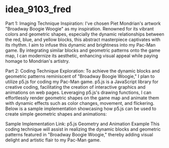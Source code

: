 # idea_9103_fred
Part 1: Imaging Technique Inspiration:
I've chosen Piet Mondrian's artwork "Broadway Boogie Woogie" as my inspiration. Renowned for its vibrant colors and geometric shapes, especially the dynamic relationships between the red, blue, and yellow blocks, this abstract masterpiece captivates with its rhythm. I aim to infuse this dynamic and brightness into my Pac-Man game. By integrating similar blocks and geometric patterns onto the game map, I can modernize its aesthetic, enhancing visual appeal while paying homage to Mondrian's artistry.




Part 2: Coding Technique Exploration:
To achieve the dynamic blocks and geometric patterns reminiscent of "Broadway Boogie Woogie," I plan to utilize p5.js for coding my Pac-Man game. p5.js is a JavaScript library for creative coding, facilitating the creation of interactive graphics and animations on web pages. Leveraging p5.js's drawing functions, I can effortlessly render geometric shapes on the game map and animate them with dynamic effects such as color changes, movement, and flickering. Below is a sample implementation showcasing how p5.js can be used to create simple geometric shapes and animations:



Sample Implementation Link: p5.js Geometry and Animation Example
This coding technique will assist in realizing the dynamic blocks and geometric patterns featured in "Broadway Boogie Woogie," thereby adding visual delight and artistic flair to my Pac-Man game.
